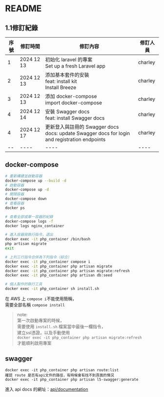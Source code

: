 # README

## 1.1修訂紀錄

|序號|修訂時間|修訂內容|修訂人員|
|----|----|----|----|
|1|2024 12 13|初始化 laravel 的專案<br>Set up a fresh Laravel app|charley|
|2|2024 12 13|添加基本套件的安裝<br>feat: install kit<br>Install Breeze|charley|
|3|2024 12 13|添加 docker-compose<br>import docker-compose|charley|
|4|2024 12 14|安裝 Swagger docs<br>feat: install Swagger docs|charley|
|4|2024 12 17|更新登入與註冊的 Swagger docs<br>docs: update Swagger docs for login and registration endpoints|charley|
|--|----|----|----|

## docker-compose

~~~bash
# 重新構建並啟動容器
docker-compose up --build -d
# 啟動容器
docker-compose up -d
# 關閉容器
docker-compose down
# 查看容器
docker ps

# 查看全部或單一容器的紀錄
docker-compose logs -f
docker logs nginx_container

# 進入容器與執行指令，退出
docker exec -it php_container /bin/bash
php artisan migrate
exit

# 上列三行指令合併為下列指令（綜合）
docker exec -it php_container compose i
docker exec -it php_container php artisan migrate
docker exec -it php_container php artisan migrate:refresh
docker exec -it php_container php artisan db:seed

# 個人製作的執行工具
docker exec -it php_container sh install.sh
~~~

在 AWS 上 `compose i`不能使用簡稱，  
需要全部名稱 `compose install`

> note:  
第一次啟動專案的時候，  
需要使用 `install.sh` 檔案當中最後一欄指令，  
建立ssl憑證，以及手動使用  
`docker exec -it php_container php artisan migrate:refresh`  
才能順利啟用專案

## swagger

~~~
docker exec -it php_container php artisan route:list
確認 route 是否有api文件的路徑，有時候會有找不到頁面的情況
docker exec -it php_container php artisan l5-swagger:generate
~~~
進入 api docs 的網址：[api/documentation](https://127.0.0.1/api/documentation)
